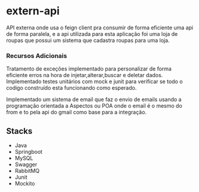# extern-api
API externa onde usa o feign client pra consumir de forma eficiente uma api de forma paralela, e a api utilizada para esta aplicação foi uma loja de roupas que possui um sistema que cadastra roupas para uma loja.
&nbsp;

### Recursos Adicionais
Tratamento de exceções implementado para personalizar de forma eficiente erros na hora de injetar,alterar,buscar e deletar dados. Implementado testes unitários com mock e junit para verificar se todo o codigo construído esta funcionando como esperado.

Implementado um sistema de email que faz o envio de emails usando a programação orientada a Aspectos ou POA onde o email é o mesmo do from e to pela api do gmail como base para a integração.
&nbsp;

## Stacks
- Java
- Springboot
- MySQL
- Swagger
- RabbitMQ
- Junit
- Mockito
